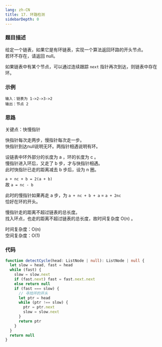 ```yaml
---
lang: zh-CN
title: 17. 环路检测
sidebarDepth: 0
---
```


### 题目描述

给定一个链表，如果它是有环链表，实现一个算法返回环路的开头节点。  
若环不存在，请返回 null。

如果链表中有某个节点，可以通过连续跟踪 `next` 指针再次到达，则链表中存在环。


### 示例

```
输入：链表为 1->2->3->2
输出：节点 2
```


### 思路

关键点：快慢指针

快指针每次走两步，慢指针每次走一步。  
快指针到达null说明无环。两指针相遇说明有环。

设链表中环外部分的长度为 a ，环的长度为 c 。  
慢指针进入环后，又走了 b 步，才与快指针相遇。  
此时快指针已走的距离减去 b 步后，设为 n 圈。

`a + nc + b = 2(a + b)`  
故 `a = nc - b`

此时的慢指针如果再走 a 步，为 `a + nc + b + a` = `a + 2nc`  
恰好在环的开头。

慢指针走的距离不超过链表的总长度。  
找入环点，也走的距离不超过链表的总长度，故时间复杂度 O(n) 。

时间复杂度：O(n)  
空间复杂度：O(1)


### 代码

```ts
function detectCycle(head: ListNode | null): ListNode | null {
  let slow = head, fast = head
  while (fast) {
    slow = slow.next
    if (fast.next) fast = fast.next.next
    else return null
    if (fast === slow) {
      // 寻找环的开头
      let ptr = head
      while (ptr !== slow) {
        ptr = ptr.next
        slow = slow.next
      }
      return ptr
    }
  }
  return null
}
```

